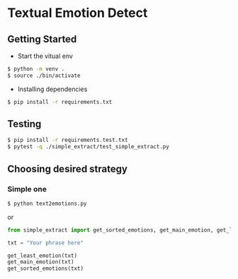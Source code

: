 # Textual Emotion Detect

## Getting Started

- Start the vitual env

```sh
$ python -m venv .
$ source ./bin/activate
```

- Installing dependencies

```sh
$ pip install -r requirements.txt
```

## Testing

```sh
$ pip install -r requirements.test.txt
$ pytest -q ./simple_extract/test_simple_extract.py
```

## Choosing desired strategy

### Simple one

```sh
$ python text2emotions.py
```

or

```python
from simple_extract import get_sorted_emotions, get_main_emotion, get_least_emotion

txt = "Your phrase here"

get_least_emotion(txt)
get_main_emotion(txt)
get_sorted_emotions(txt)
```
